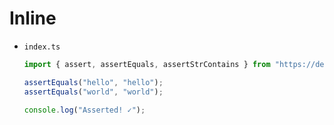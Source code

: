 
# Inline

- `index.ts`
    ```typescript
    import { assert, assertEquals, assertStrContains } from "https://deno.land/std@0.85.0/testing/asserts.ts";

    assertEquals("hello", "hello");
    assertEquals("world", "world");

    console.log("Asserted! ✓");
    ```
